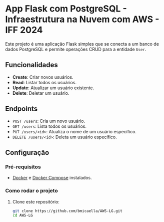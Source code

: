 # App Flask com PostgreSQL - Infraestrutura na Nuvem com AWS - IFF 2024

Este projeto é uma aplicação Flask simples que se conecta a um banco de dados PostgreSQL e permite operações CRUD para a entidade `User`.

## Funcionalidades

- **Create**: Criar novos usuários.
- **Read**: Listar todos os usuários.
- **Update**: Atualizar um usuário existente.
- **Delete**: Deletar um usuário.

## Endpoints

- `POST /users`: Cria um novo usuário.
- `GET /users`: Lista todos os usuários.
- `PUT /users/<id>`: Atualiza o nome de um usuário específico.
- `DELETE /users/<id>`: Deleta um usuário específico.

## Configuração

### Pré-requisitos

- [Docker](https://www.docker.com/get-started) e [Docker Compose](https://docs.docker.com/compose/install/) instalados.

### Como rodar o projeto

1. Clone este repositório:
   ```bash
   git clone https://github.com/bmicaella/AWS-LG.git
   cd AWS-LG
